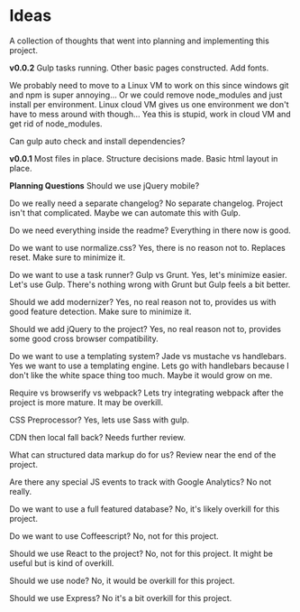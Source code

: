 # Ideas

A collection of thoughts that went into planning and implementing this project.

**v0.0.2**
Gulp tasks running. Other basic pages constructed. Add fonts.

We probably need to move to a Linux VM to work on this since windows git and npm is super annoying... Or we could remove node_modules and just install per environment. Linux cloud VM gives us one environment we don't have to mess around with though... Yea this is stupid, work in cloud VM and get rid of node_modules.

Can gulp auto check and install dependencies?

**v0.0.1**
Most files in place. Structure decisions made. Basic html layout in place.

**Planning Questions**
Should we use jQuery mobile?

Do we really need a separate changelog?
  No separate changelog. Project isn't that complicated. Maybe we can automate this with Gulp.

Do we need everything inside the readme?
  Everything in there now is good.

Do we want to use normalize.css?
  Yes, there is no reason not to. Replaces reset. Make sure to minimize it.

Do we want to use a task runner? Gulp vs Grunt.
  Yes, let's minimize easier. Let's use Gulp. There's nothing wrong with Grunt but Gulp feels a bit better.

Should we add modernizer?
  Yes, no real reason not to, provides us with good feature detection. Make sure to minimize it.

Should we add jQuery to the project?
  Yes, no real reason not to, provides some good cross browser compatibility.

Do we want to use a templating system? Jade vs mustache vs handlebars.
  Yes we want to use a templating engine. Lets go with handlebars because I don't like the white space thing too much. Maybe it would grow on me.

Require vs browserify vs webpack?
  Lets try integrating webpack after the project is more mature. It may be overkill.

CSS Preprocessor?
  Yes, lets use Sass with gulp.

CDN then local fall back?
  Needs further review.

What can structured data markup do for us?
  Review near the end of the project.

Are there any special JS events to track with Google Analytics?
  No not really.

Do we want to use a full featured database?
  No, it's likely overkill for this project.

Do we want to use Coffeescript?
  No, not for this project.

Should we use React to the project?
  No, not for this project. It might be useful but is kind of overkill.

Should we use node?
  No, it would be overkill for this project.

Should we use Express?
  No it's a bit overkill for this project.